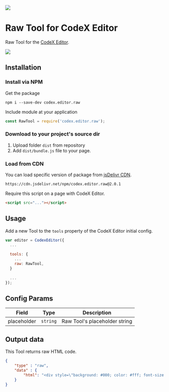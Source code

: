 ![](https://badgen.net/badge/CodeX%20Editor/v2.0/blue)

# Raw Tool for CodeX Editor

Raw Tool for the [CodeX Editor](https://ifmo.su/editor).

![](https://capella.pics/425b1484-38dd-4b4e-acb0-bbfbcf0d0a93.jpg)

## Installation

### Install via NPM

Get the package

```shell
npm i --save-dev codex.editor.raw
```

Include module at your application

```javascript
const RawTool = require('codex.editor.raw');
```

### Download to your project's source dir

1. Upload folder `dist` from repository
2. Add `dist/bundle.js` file to your page.

### Load from CDN

You can load specific version of package from [jsDelivr CDN](https://www.jsdelivr.com/package/npm/codex.editor.raw).

`https://cdn.jsdelivr.net/npm/codex.editor.raw@2.0.1`

Require this script on a page with CodeX Editor.

```html
<script src="..."></script>
```

## Usage

Add a new Tool to the `tools` property of the CodeX Editor initial config.

```javascript
var editor = CodexEditor({
  ...
  
  tools: {
    ...
    raw: RawTool,
  }
  
  ...
});
```

## Config Params

| Field       | Type     | Description                   |
| ----------- | -------- | ------------------------------|
| placeholder | `string` | Raw Tool's placeholder string |

## Output data

This Tool returns raw HTML code.

```json
{
    "type" : "raw",
    "data" : {
        "html": "<div style=\"background: #000; color: #fff; font-size: 30px; padding: 50px;\">Any HTML code</div>",
    }
}
```

